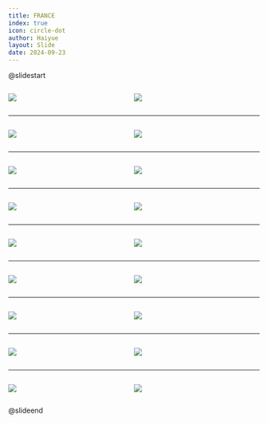 ```yaml
---
title: FRANCE
index: true
icon: circle-dot
author: Haiyue
layout: Slide
date: 2024-09-23
---
```

 
@slidestart

<div style="display:flex">
<div style="flex:1">

![](https://raw.githubusercontent.com/yclord/reading/refs/heads/master/english/Level-S/FRANCE/001.webp)
</div>
<div style="flex:1">

![](https://raw.githubusercontent.com/yclord/reading/refs/heads/master/english/Level-S/FRANCE/002.webp)
</div>
</div>

---

<div style="display:flex">
<div style="flex:1">

![](https://raw.githubusercontent.com/yclord/reading/refs/heads/master/english/Level-S/FRANCE/003.webp)
</div>
<div style="flex:1">

![](https://raw.githubusercontent.com/yclord/reading/refs/heads/master/english/Level-S/FRANCE/004.webp)
</div>
</div>

---

<div style="display:flex">
<div style="flex:1">

![](https://raw.githubusercontent.com/yclord/reading/refs/heads/master/english/Level-S/FRANCE/005.webp)
</div>
<div style="flex:1">

![](https://raw.githubusercontent.com/yclord/reading/refs/heads/master/english/Level-S/FRANCE/006.webp)
</div>
</div>

---

<div style="display:flex">
<div style="flex:1">

![](https://raw.githubusercontent.com/yclord/reading/refs/heads/master/english/Level-S/FRANCE/007.webp)
</div>
<div style="flex:1">

![](https://raw.githubusercontent.com/yclord/reading/refs/heads/master/english/Level-S/FRANCE/008.webp)
</div>
</div>

---

<div style="display:flex">
<div style="flex:1">

![](https://raw.githubusercontent.com/yclord/reading/refs/heads/master/english/Level-S/FRANCE/009.webp)
</div>
<div style="flex:1">

![](https://raw.githubusercontent.com/yclord/reading/refs/heads/master/english/Level-S/FRANCE/010.webp)
</div>
</div>

---

<div style="display:flex">
<div style="flex:1">

![](https://raw.githubusercontent.com/yclord/reading/refs/heads/master/english/Level-S/FRANCE/011.webp)
</div>
<div style="flex:1">

![](https://raw.githubusercontent.com/yclord/reading/refs/heads/master/english/Level-S/FRANCE/012.webp)
</div>
</div>

---

<div style="display:flex">
<div style="flex:1">

![](https://raw.githubusercontent.com/yclord/reading/refs/heads/master/english/Level-S/FRANCE/013.webp)
</div>
<div style="flex:1">

![](https://raw.githubusercontent.com/yclord/reading/refs/heads/master/english/Level-S/FRANCE/014.webp)
</div>
</div>

---

<div style="display:flex">
<div style="flex:1">

![](https://raw.githubusercontent.com/yclord/reading/refs/heads/master/english/Level-S/FRANCE/015.webp)
</div>
<div style="flex:1">

![](https://raw.githubusercontent.com/yclord/reading/refs/heads/master/english/Level-S/FRANCE/016.webp)
</div>
</div>

---

<div style="display:flex">
<div style="flex:1">

![](https://raw.githubusercontent.com/yclord/reading/refs/heads/master/english/Level-S/FRANCE/017.webp)
</div>
<div style="flex:1">

![](https://raw.githubusercontent.com/yclord/reading/refs/heads/master/english/Level-S/FRANCE/018.webp)
</div>
</div>

@slideend